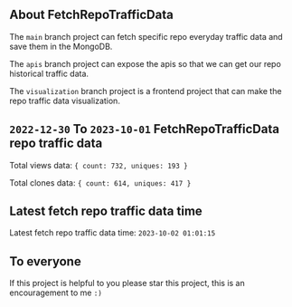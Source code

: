 ## About FetchRepoTrafficData

The `main` branch project can fetch specific repo everyday traffic data and save them in the MongoDB.

The `apis` branch project can expose the apis so that we can get our repo historical traffic data.

The `visualization` branch project is a frontend project that can make the repo traffic data visualization.

## `2022-12-30` To `2023-10-01` FetchRepoTrafficData repo traffic data

Total views data: `{ count: 732, uniques: 193 }`

Total clones data: `{ count: 614, uniques: 417 }`

## Latest fetch repo traffic data time

Latest fetch repo traffic data time: `2023-10-02 01:01:15`

## To everyone

If this project is helpful to you please star this project, this is an encouragement to me `:)`



